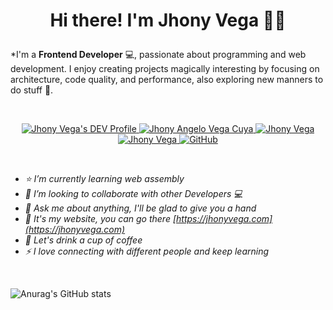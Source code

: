 
<h1>
  <p align="center">
     Hi there! I'm Jhony Vega 👨👋
  </p>
</h1>

*I'm a **Frontend Developer** 💻, passionate about programming and web development. I enjoy creating projects magically interesting by focusing on architecture, code quality, and performance, also exploring new manners to do stuff 🚀.

</br>

<p align="center">
  <a href="https://dev.to/jhony">
    <img src="https://img.shields.io/badge/dev.to-0A0A0A?style=for-the-badge&logo=dev.to&logoColor=white" alt="Jhony Vega's DEV Profile">
  </a>
  <a href="https://www.linkedin.com/in/jhony-vega/">
    <img src="https://img.shields.io/badge/LinkedIn-0077B5?style=for-the-badge&logo=linkedin&logoColor=white" alt="Jhony Angelo Vega Cuya">
  </a>
  <a href="https://twitter.com/JhonyV01">
    <img src="https://img.shields.io/badge/Twitter-1DA1F2?style=for-the-badge&logo=twitter&logoColor=white" alt="Jhony Vega" >
  </a>
  <a href="https://mail.google.com/mail/?view=cm&fs=1&tf=1&to=jhonyvega.dev@gmail.com" target="_blank">
    <img src="https://img.shields.io/badge/Gmail-D14836?style=for-the-badge&logo=gmail&logoColor=white" alt="Jhony Vega" >
  </a>
  <a href="https://jhonyvega.com" target="_blank">
    <img alt="GitHub" src="https://img.shields.io/badge/github%20-%23121011.svg?&style=for-the-badge&logo=github&logoColor=white" alt="Portfolio" />
  </a>
 </p>

</br>

- *⭐ I’m currently learning web assembly*
- *🤖 I’m looking to collaborate with other Developers 💻*
- *🤗 Ask me about anything, I'll be glad to give you a hand*
- *🚀 It's my website, you can go there [https://jhonyvega.com](https://jhonyvega.com)*
- *🍵 Let's drink a cup of coffee*
- *⚡ I love connecting with different people and keep learning*

</br>

![Anurag's GitHub stats](https://github-readme-stats.vercel.app/api?username=jhony-v&show_icons=true&layout=compact&theme=dark)
